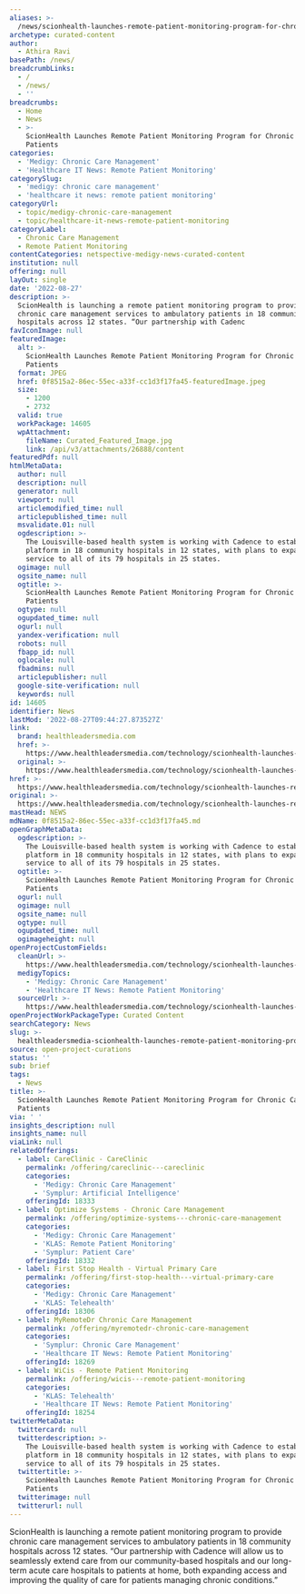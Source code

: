 ```yaml
---
aliases: >-
  /news/scionhealth-launches-remote-patient-monitoring-program-for-chronic-care-patients
archetype: curated-content
author:
  - Athira Ravi
basePath: /news/
breadcrumbLinks:
  - /
  - /news/
  - ''
breadcrumbs:
  - Home
  - News
  - >-
    ScionHealth Launches Remote Patient Monitoring Program for Chronic Care
    Patients
categories:
  - 'Medigy: Chronic Care Management'
  - 'Healthcare IT News: Remote Patient Monitoring'
categorySlug:
  - 'medigy: chronic care management'
  - 'healthcare it news: remote patient monitoring'
categoryUrl:
  - topic/medigy-chronic-care-management
  - topic/healthcare-it-news-remote-patient-monitoring
categoryLabel:
  - Chronic Care Management
  - Remote Patient Monitoring
contentCategories: netspective-medigy-news-curated-content
institution: null
offering: null
layOut: single
date: '2022-08-27'
description: >-
  ScionHealth is launching a remote patient monitoring program to provide
  chronic care management services to ambulatory patients in 18 community
  hospitals across 12 states. “Our partnership with Cadenc
favIconImage: null
featuredImage:
  alt: >-
    ScionHealth Launches Remote Patient Monitoring Program for Chronic Care
    Patients
  format: JPEG
  href: 0f8515a2-86ec-55ec-a33f-cc1d3f17fa45-featuredImage.jpeg
  size:
    - 1200
    - 2732
  valid: true
  workPackage: 14605
  wpAttachment:
    fileName: Curated_Featured_Image.jpg
    link: /api/v3/attachments/26888/content
featuredPdf: null
htmlMetaData:
  author: null
  description: null
  generator: null
  viewport: null
  articlemodified_time: null
  articlepublished_time: null
  msvalidate.01: null
  ogdescription: >-
    The Louisville-based health system is working with Cadence to establish the
    platform in 18 community hospitals in 12 states, with plans to expand the
    service to all of its 79 hospitals in 25 states.
  ogimage: null
  ogsite_name: null
  ogtitle: >-
    ScionHealth Launches Remote Patient Monitoring Program for Chronic Care
    Patients
  ogtype: null
  ogupdated_time: null
  ogurl: null
  yandex-verification: null
  robots: null
  fbapp_id: null
  oglocale: null
  fbadmins: null
  articlepublisher: null
  google-site-verification: null
  keywords: null
id: 14605
identifier: News
lastMod: '2022-08-27T09:44:27.873527Z'
link:
  brand: healthleadersmedia.com
  href: >-
    https://www.healthleadersmedia.com/technology/scionhealth-launches-remote-patient-monitoring-program-chronic-care-patients
  original: >-
    https://www.healthleadersmedia.com/technology/scionhealth-launches-remote-patient-monitoring-program-chronic-care-patients
href: >-
  https://www.healthleadersmedia.com/technology/scionhealth-launches-remote-patient-monitoring-program-chronic-care-patients
original: >-
  https://www.healthleadersmedia.com/technology/scionhealth-launches-remote-patient-monitoring-program-chronic-care-patients
mastHead: NEWS
mdName: 0f8515a2-86ec-55ec-a33f-cc1d3f17fa45.md
openGraphMetaData:
  ogdescription: >-
    The Louisville-based health system is working with Cadence to establish the
    platform in 18 community hospitals in 12 states, with plans to expand the
    service to all of its 79 hospitals in 25 states.
  ogtitle: >-
    ScionHealth Launches Remote Patient Monitoring Program for Chronic Care
    Patients
  ogurl: null
  ogimage: null
  ogsite_name: null
  ogtype: null
  ogupdated_time: null
  ogimageheight: null
openProjectCustomFields:
  cleanUrl: >-
    https://www.healthleadersmedia.com/technology/scionhealth-launches-remote-patient-monitoring-program-chronic-care-patients
  medigyTopics:
    - 'Medigy: Chronic Care Management'
    - 'Healthcare IT News: Remote Patient Monitoring'
  sourceUrl: >-
    https://www.healthleadersmedia.com/technology/scionhealth-launches-remote-patient-monitoring-program-chronic-care-patients
openProjectWorkPackageType: Curated Content
searchCategory: News
slug: >-
  healthleadersmedia-scionhealth-launches-remote-patient-monitoring-program-for-chronic-care-patients
source: open-project-curations
status: ''
sub: brief
tags:
  - News
title: >-
  ScionHealth Launches Remote Patient Monitoring Program for Chronic Care
  Patients
via: ' '
insights_description: null
insights_name: null
viaLink: null
relatedOfferings:
  - label: CareClinic - CareClinic
    permalink: /offering/careclinic---careclinic
    categories:
      - 'Medigy: Chronic Care Management'
      - 'Symplur: Artificial Intelligence'
    offeringId: 18333
  - label: Optimize Systems - Chronic Care Management
    permalink: /offering/optimize-systems---chronic-care-management
    categories:
      - 'Medigy: Chronic Care Management'
      - 'KLAS: Remote Patient Monitoring'
      - 'Symplur: Patient Care'
    offeringId: 18332
  - label: First Stop Health - Virtual Primary Care
    permalink: /offering/first-stop-health---virtual-primary-care
    categories:
      - 'Medigy: Chronic Care Management'
      - 'KLAS: Telehealth'
    offeringId: 18306
  - label: MyRemoteDr Chronic Care Management
    permalink: /offering/myremotedr-chronic-care-management
    categories:
      - 'Symplur: Chronic Care Management'
      - 'Healthcare IT News: Remote Patient Monitoring'
    offeringId: 18269
  - label: WiCis - Remote Patient Monitoring
    permalink: /offering/wicis---remote-patient-monitoring
    categories:
      - 'KLAS: Telehealth'
      - 'Healthcare IT News: Remote Patient Monitoring'
    offeringId: 18254
twitterMetaData:
  twittercard: null
  twitterdescription: >-
    The Louisville-based health system is working with Cadence to establish the
    platform in 18 community hospitals in 12 states, with plans to expand the
    service to all of its 79 hospitals in 25 states.
  twittertitle: >-
    ScionHealth Launches Remote Patient Monitoring Program for Chronic Care
    Patients
  twitterimage: null
  twitterurl: null
---
```

<p>ScionHealth is launching a remote patient monitoring program to provide chronic care management services to ambulatory patients in 18 community hospitals across 12 states. “Our partnership with Cadence will allow us to seamlessly extend care from our community-based hospitals and our long-term acute care hospitals to patients at home, both expanding access and improving the quality of care for patients managing chronic conditions.”</p>